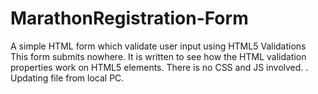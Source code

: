 # MarathonRegistration-Form
A simple HTML form which validate user input using HTML5 Validations
This form submits nowhere.   It is written to see how the HTML validation properties work on HTML5 elements.   There is no CSS and JS involved.
.
Updating file from local PC.
